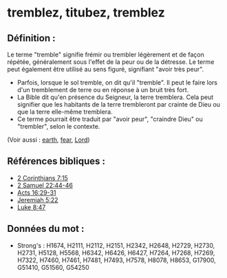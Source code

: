 # tremblez, titubez, tremblez

## Définition :

Le terme "tremble" signifie frémir ou trembler légèrement et de façon répétée, généralement sous l'effet de la peur ou de la détresse. Le terme peut également être utilisé au sens figuré, signifiant "avoir très peur".

* Parfois, lorsque le sol tremble, on dit qu'il "tremble". Il peut le faire lors d'un tremblement de terre ou en réponse à un bruit très fort.
* La Bible dit qu'en présence du Seigneur, la terre tremblera. Cela peut signifier que les habitants de la terre trembleront par crainte de Dieu ou que la terre elle-même tremblera.
* Ce terme pourrait être traduit par "avoir peur", "craindre Dieu" ou "trembler", selon le contexte.

(Voir aussi : [earth](../other/earth.md), [fear](../kt/fear.md), [Lord](../kt/lord.md))

## Références bibliques :

* [2 Corinthians 7:15](rc://en/tn/help/2co/07/15)
* [2 Samuel 22:44-46](rc://en/tn/help/2sa/22/44)
* [Acts 16:29-31](rc://en/tn/help/act/16/29)
* [Jeremiah 5:22](rc://en/tn/help/jer/05/22)
* [Luke 8:47](rc://en/tn/help/luk/08/47)

## Données du mot :

* Strong's : H1674, H2111, H2112, H2151, H2342, H2648, H2729, H2730, H2731, H5128, H5568, H6342, H6426, H6427, H7264, H7268, H7269, H7322, H7460, H7461, H7481, H7493, H7578, H8078, H8653, G17900, G51410, G51560, G54250
